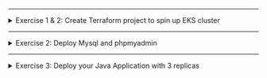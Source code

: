 </details>

******

<details>
<summary>Exercise 1 & 2: Create Terraform project to spin up EKS cluster </summary>
 <br />
 
##### This project provisions an EKS cluster with the following configuration

- **S3 bucket** as a storage for Terraform state
- K8s cluster with **3 nodes** and **1 fargate profile** for "my-app" namespace
- **Mysql** chart with 3 replicas
- K8s version **1.21**
- AWS region for VPC, EKS and S3 bucket: **"eu-west-3**" 

:warning: Make sure to change the region for your cluster in all relevant places!

:information_source: Check **README.md** file for the exact versions used in the projects for: 
- _Terraform_ 
- _Terraform modules_
- _Terraform providers_

##### To execute the project
- set variables values in the **"dev.tfvars"** file
- set **"bucket name"** and **"bucket region"** values in the terraform configuration in the **"vpc.tf"** file
- `terraform init` - installs all the providers and modules used in the project
- `terraform apply` - executes the Terraform script

##### To access the cluster with kubectl, once it's configured 
- `aws eks update-kubeconfig --name {cluster-name} --region {your-region}`

_ex: `aws eks update-kubeconfig --name my-cluster --region eu-west-3`_

:information_source: This will configure the kubeconfig file in the ~/.kube/ folder

##### To verify the cluster access
- `kubectl get nodes`
- `eksctl get fargateprofile --cluster my-cluster`

</details>

******

<details>
<summary>Exercise 2: Deploy Mysql and phpmyadmin </summary>
 <br />

**General notes**
- All the k8s manifest files for the exercise are in "k8s-deployment" folder, so:
```sh
# clone this repository locally
git clone git@gitlab.com:devops-bootcamp3/bootcamp-java-mysql.git

# check out the solutions branch
git checkout feature/solutions

# change to k8s-deployment folder
cd k8s-deployment

```

- Mysql Chart link: 
https://github.com/bitnami/charts/tree/master/bitnami/mysql 

```sh
# install Mysql chart 
helm repo add bitnami https://charts.bitnami.com/bitnami
helm install my-release bitnami/mysql -f mysql-chart-values-eks.yaml --version 8.8.6
# Note that chart version version 8.8.8+ has a bug setting the db user password incorrectly, which affects EKS installation: https://giters.com/bitnami/charts/issues/8557, that's why we are installing an older version. 


# deploy phpmyadmin with its configuration for Mysql DB access
kubectl apply -f db-config.yaml
kubectl apply -f db-secret.yaml
kubectl apply -f phpmyadmin.yaml

# access phpmyadmin and login to mysql db
kubectl port forward svc/phpmyadmin-service 8081:8081

# access in browser on
localhost:8081

# login with one of these 2 credentials
"my-user" : "my-pass"
"root" : "secret-root-pass"

```

</details>

******

<details>
<summary>Exercise 3: Deploy your Java Application with 3 replicas </summary>
 <br />

**Steps**
```sh

# Create namespace my-app to deploy our java application, because we are deploying java-app with fargate profile. And fargate profile we create applies for my-app namespace. 
kubectl create namespace my-app

# We now have to create all configuration and secrets for our java app in the my-app namespace

# Create my-registry-key secret to pull image 
DOCKER_REGISTRY_SERVER=docker.io
DOCKER_USER=your dockerID, same as for `docker login`
DOCKER_EMAIL=your dockerhub email, same as for `docker login`
DOCKER_PASSWORD=your dockerhub pwd, same as for `docker login`

kubectl create secret -n my-app docker-registry my-registry-key \
--docker-server=$DOCKER_REGISTRY_SERVER \
--docker-username=$DOCKER_USER \
--docker-password=$DOCKER_PASSWORD \
--docker-email=$DOCKER_EMAIL


# Again from k8s-deployment folder, execute following commands. By adding the my-app namespace, these components will be created with Fargate profile
kubectl apply -f db-secret.yaml -n my-app
kubectl apply -f db-config.yaml -n my-app
kubectl apply -f java-app.yaml -n my-app

```

</details>


